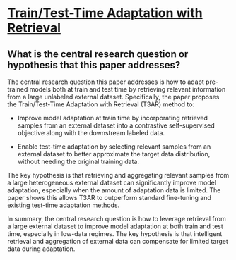 # [Train/Test-Time Adaptation with Retrieval](https://arxiv.org/abs/2303.14333)

## What is the central research question or hypothesis that this paper addresses?

 The central research question this paper addresses is how to adapt pre-trained models both at train and test time by retrieving relevant information from a large unlabeled external dataset. Specifically, the paper proposes the Train/Test-Time Adaptation with Retrieval (T3AR) method to:

- Improve model adaptation at train time by incorporating retrieved samples from an external dataset into a contrastive self-supervised objective along with the downstream labeled data. 

- Enable test-time adaptation by selecting relevant samples from an external dataset to better approximate the target data distribution, without needing the original training data.

The key hypothesis is that retrieving and aggregating relevant samples from a large heterogeneous external dataset can significantly improve model adaptation, especially when the amount of adaptation data is limited. The paper shows this allows T3AR to outperform standard fine-tuning and existing test-time adaptation methods.

In summary, the central research question is how to leverage retrieval from a large external dataset to improve model adaptation at both train and test time, especially in low-data regimes. The key hypothesis is that intelligent retrieval and aggregation of external data can compensate for limited target data during adaptation.
